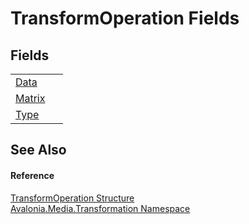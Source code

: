 # TransformOperation Fields




## Fields
<table>
<tr>
<td><a href="F_Avalonia_Media_Transformation_TransformOperation_Data">Data</a></td>
<td> </td>
</tr>
<tr>
<td><a href="F_Avalonia_Media_Transformation_TransformOperation_Matrix">Matrix</a></td>
<td> </td>
</tr>
<tr>
<td><a href="F_Avalonia_Media_Transformation_TransformOperation_Type">Type</a></td>
<td> </td>
</tr>
</table>

## See Also


#### Reference
<a href="T_Avalonia_Media_Transformation_TransformOperation">TransformOperation Structure</a>  
<a href="N_Avalonia_Media_Transformation">Avalonia.Media.Transformation Namespace</a>  


